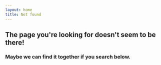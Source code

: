 ```yaml
---
layout: home
title: Not found
---
```


## The page you're looking for doesn't seem to be there!

### Maybe we can find it together if you search below.

<script>
  var GOOG_FIXURL_LANG = "en";
  var GOOG_FIXURL_SITE = "{{ site.url }}";
</script>
<script src="//linkhelp.clients.google.com/tbproxy/lh/wm/fixurl.js"></script>
